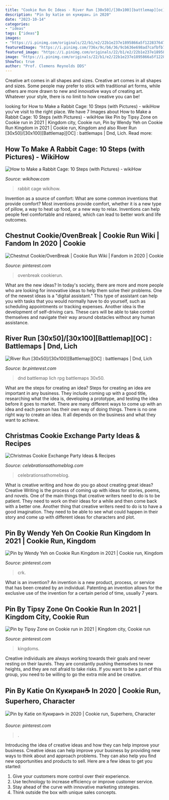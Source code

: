 ```yaml
---
title: "Cookie Run Oc Ideas - River Run [30x50]/[30x100][battlemap][oc] : Battlemaps"
description: "Pin by katie on кукиран☕ in 2020"
date: "2023-10-14"
categories:
- "ideas"
tags: ["ideas"]
images:
- "https://i.pinimg.com/originals/22/b1/e2/22b1e237e1895866a5f122837647c48b.jpg"
featuredImage: "https://i.pinimg.com/736x/9c/b6/36/9cb636e698ad7cafbfb79bacad1861ea.jpg"
featured_image: "https://i.pinimg.com/originals/22/b1/e2/22b1e237e1895866a5f122837647c48b.jpg"
image: "https://i.pinimg.com/originals/22/b1/e2/22b1e237e1895866a5f122837647c48b.jpg"
ShowToc: true
author: "Prof. Clemens Reynolds DDS"
---
```



Creative art comes in all shapes and sizes.
Creative art comes in all shapes and sizes. Some people may prefer to stick with traditional art forms, while others are more drawn to new and innovative ways of creating art. Whatever your style, there is no limit to how creative you can be!

	

		
looking for How to Make a Rabbit Cage: 10 Steps (with Pictures) - wikiHow you've visit to the right place. We have 7 Images about How to Make a Rabbit Cage: 10 Steps (with Pictures) - wikiHow like Pin by Tipsy Zone on Cookie run in 2021 | Kingdom city, Cookie run, Pin by Wendy Yeh on Cookie Run Kingdom in 2021 | Cookie run, Kingdom and also River Run [30x50]/[30x100][Battlemap][OC] : battlemaps | Dnd, Lich. Read more:
		
    
## How To Make A Rabbit Cage: 10 Steps (with Pictures) - WikiHow

<img loading=lazy src="https://www.wikihow.com/images/b/b5/Make-a-Rabbit-Cage-Step-10.jpg" onerror="this.onerror=null;this.src='https://tse4.mm.bing.net/th?id=OIP.pEmNlpprzD-Gf0KcuNeUSgHaFj&amp;pid=15.1';" alt="How to Make a Rabbit Cage: 10 Steps (with Pictures) - wikiHow">

_Source: wikihow.com_

>rabbit cage wikihow. 

	

Invention as a source of comfort: What are some common inventions that provide comfort?
Most inventions provide comfort, whether it is a new type of pillow, a way to heat up food, or a new way to relax. Inventions can help people feel comfortable and relaxed, which can lead to better work and life outcomes.

    
## Chestnut Cookie/OvenBreak | Cookie Run Wiki | Fandom In 2020 | Cookie

<img loading=lazy src="https://i.pinimg.com/736x/be/0a/ef/be0aef077d7c9b9b9832c8a9045063a9.jpg" onerror="this.onerror=null;this.src='https://tse2.mm.bing.net/th?id=OIP.7OwbPOJQwKWRaxwyjiUqqwHaHa&amp;pid=15.1';" alt="Chestnut Cookie/OvenBreak | Cookie Run Wiki | Fandom in 2020 | Cookie">

_Source: pinterest.com_

>ovenbreak cookierun. 

	

What are the new ideas?
In today's society, there are more and more people who are looking for innovative ideas to help them solve their problems. One of the newest ideas is a "digital assistant." This type of assistant can help you with tasks that you would normally have to do yourself, such as scheduling appointments or tracking expenses. Another idea is the development of self-driving cars. These cars will be able to take control themselves and navigate their way around obstacles without any human assistance.

    
## River Run [30x50]/[30x100][Battlemap][OC] : Battlemaps | Dnd, Lich

<img loading=lazy src="https://i.pinimg.com/736x/4b/99/8d/4b998dc5cb78aaf8aaf7d66f69710ad7.jpg" onerror="this.onerror=null;this.src='https://tse2.mm.bing.net/th?id=OIP.jpm0ZZyw2Gkzxsma2OMAbwHaEc&amp;pid=15.1';" alt="River Run [30x50]/[30x100][Battlemap][OC] : battlemaps | Dnd, Lich">

_Source: br.pinterest.com_

>dnd battlemap lich rpg battlemaps 30x50. 

	

What are the steps for creating an idea?
Steps for creating an idea are important in any business. They include coming up with a good title, researching what the idea is, developing a prototype, and testing the idea before it goes to market. 
There are many different ways to come up with an idea and each person has their own way of doing things. There is no one right way to create an idea. It all depends on the business and what they want to achieve.

    
## Christmas Cookie Exchange Party Ideas &amp; Recipes

<img loading=lazy src="https://celebrationsathomeblog.com/wp-content/uploads/2017/11/cookie-party-boxes.jpg" onerror="this.onerror=null;this.src='https://tse2.mm.bing.net/th?id=OIP.TRYaZVOgjtBw3UNSKq4RkAHaJ4&amp;pid=15.1';" alt="Christmas Cookie Exchange Party Ideas &amp; Recipes">

_Source: celebrationsathomeblog.com_

>celebrationsathomeblog. 

	

What is creative writing and how do you go about creating great ideas?
Creative Writing is the process of coming up with ideas for stories, poems, and novels. One of the main things that creative writers need to do is to be patient. They need to work on their ideas for a while and then come back with a better one. Another thing that creative writers need to do is to have a good imagination. They need to be able to see what could happen in their story and come up with different ideas for characters and plot.

    
## Pin By Wendy Yeh On Cookie Run Kingdom In 2021 | Cookie Run, Kingdom

<img loading=lazy src="https://i.pinimg.com/736x/9c/b6/36/9cb636e698ad7cafbfb79bacad1861ea.jpg" onerror="this.onerror=null;this.src='https://tse2.mm.bing.net/th?id=OIP.dYCs6W59-b_xT1sqXghDpgHaFi&amp;pid=15.1';" alt="Pin by Wendy Yeh on Cookie Run Kingdom in 2021 | Cookie run, Kingdom">

_Source: pinterest.com_

>crk. 

	

What is an invention?
An invention is a new product, process, or service that has been created by an individual. Patenting an invention allows for the exclusive use of the invention for a certain period of time, usually 7 years.

    
## Pin By Tipsy Zone On Cookie Run In 2021 | Kingdom City, Cookie Run

<img loading=lazy src="https://i.pinimg.com/736x/3f/fc/e3/3ffce3b5d7726773b1009399a402acac.jpg" onerror="this.onerror=null;this.src='https://tse1.mm.bing.net/th?id=OIP.LJLZb4rwcOewr4DuvlnvywHaD5&amp;pid=15.1';" alt="Pin by Tipsy Zone on Cookie run in 2021 | Kingdom city, Cookie run">

_Source: pinterest.com_

>kingdoms. 

	

Creative individuals are always working towards their goals and never resting on their laurels. They are constantly pushing themselves to new heights, and they are not afraid to take risks. If you want to be a part of this group, you need to be willing to go the extra mile and be creative.

    
## Pin By Katie On Кукиран☕ In 2020 | Cookie Run, Superhero, Character

<img loading=lazy src="https://i.pinimg.com/originals/22/b1/e2/22b1e237e1895866a5f122837647c48b.jpg" onerror="this.onerror=null;this.src='https://tse4.mm.bing.net/th?id=OIP.bKnUIY5kMWEGoEaq8_v3KAHaLm&amp;pid=15.1';" alt="Pin by Katie on Кукиран☕ in 2020 | Cookie run, Superhero, Character">

_Source: pinterest.com_

>. 

	

Introducing the idea of creative ideas and how they can help improve your business.
Creative ideas can help improve your business by providing new ways to think about and approach problems. They can also help you find new opportunities and products to sell. Here are a few ideas to get you started: 
1. Give your customers more control over their experience.
2. Use technology to increase efficiency or improve customer service.
3. Stay ahead of the curve with innovative marketing strategies.
4. Think outside the box with unique sales concepts.

